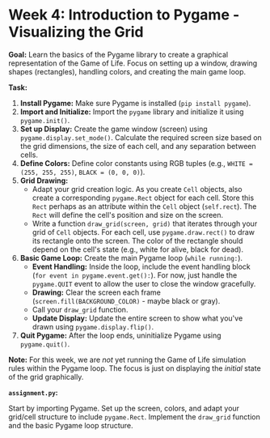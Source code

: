 # Week 4: Introduction to Pygame - Visualizing the Grid

**Goal:** Learn the basics of the Pygame library to create a graphical representation of the Game of Life. Focus on setting up a window, drawing shapes (rectangles), handling colors, and creating the main game loop.

**Task:**

1.  **Install Pygame:** Make sure Pygame is installed (`pip install pygame`).
2.  **Import and Initialize:** Import the `pygame` library and initialize it using `pygame.init()`.
3.  **Set up Display:** Create the game window (screen) using `pygame.display.set_mode()`. Calculate the required screen size based on the grid dimensions, the size of each cell, and any separation between cells.
4.  **Define Colors:** Define color constants using RGB tuples (e.g., `WHITE = (255, 255, 255)`, `BLACK = (0, 0, 0)`).
5.  **Grid Drawing:**
    - Adapt your grid creation logic. As you create `Cell` objects, also create a corresponding `pygame.Rect` object for each cell. Store this `Rect` perhaps as an attribute within the `Cell` object (`self.rect`). The `Rect` will define the cell's position and size on the screen.
    - Write a function `draw_grid(screen, grid)` that iterates through your grid of `Cell` objects. For each cell, use `pygame.draw.rect()` to draw its rectangle onto the screen. The color of the rectangle should depend on the cell's state (e.g., white for alive, black for dead).
6.  **Basic Game Loop:** Create the main Pygame loop (`while running:`).
    - **Event Handling:** Inside the loop, include the event handling block (`for event in pygame.event.get():`). For now, just handle the `pygame.QUIT` event to allow the user to close the window gracefully.
    - **Drawing:** Clear the screen each frame (`screen.fill(BACKGROUND_COLOR)` - maybe black or gray).
    - Call your `draw_grid` function.
    - **Update Display:** Update the entire screen to show what you've drawn using `pygame.display.flip()`.
7.  **Quit Pygame:** After the loop ends, uninitialize Pygame using `pygame.quit()`.

**Note:** For this week, we are _not_ yet running the Game of Life simulation rules within the Pygame loop. The focus is just on displaying the _initial_ state of the grid graphically.

**`assignment.py`:**

Start by importing Pygame. Set up the screen, colors, and adapt your grid/cell structure to include `pygame.Rect`. Implement the `draw_grid` function and the basic Pygame loop structure.
